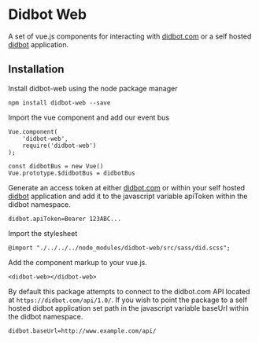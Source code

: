 # Didbot Web
A set of vue.js components for interacting with [didbot.com](https://didbot.com) or a self hosted [didbot](https://github.com/didbot/didbot) application.

## Installation

Install didbot-web using the node package manager

`npm install didbot-web --save`

Import the vue component and add our event bus
```
Vue.component(
    'didbot-web',
    require('didbot-web')
);

const didbotBus = new Vue()
Vue.prototype.$didbotBus = didbotBus
```

Generate an access token at either [didbot.com](https://didbot.com) or within your self hosted [didbot](https://github.com/didbot/didbot) application and add it to the javascript variable apiToken within the didbot namespace.
 
`didbot.apiToken=Bearer 123ABC...`
 
Import the stylesheet

`@import "./../../../node_modules/didbot-web/src/sass/did.scss";`

Add the component markup to your vue.js.

`<didbot-web></didbot-web>`

By default this package attempts to connect to the didbot.com API located at `https://didbot.com/api/1.0/`. If you wish to point the package to a self hosted didbot application set path in the javascript variable baseUrl within the didbot namespace.

`didbot.baseUrl=http://www.example.com/api/`